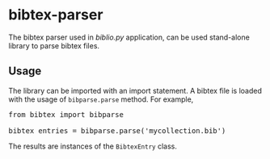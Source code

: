 bibtex-parser
=============

The bibtex parser used in *biblio.py* application, can be used stand-alone library to parse bibtex files.

Usage
-----
The library can be imported with an import statement. A bibtex file is loaded with the usage of <code>bibparse.parse</code> method. For example,

<pre>
from bibtex import bibparse

bibtex_entries = bibparse.parse('mycollection.bib')
</pre>

The results are instances of the <code>BibtexEntry</code> class.